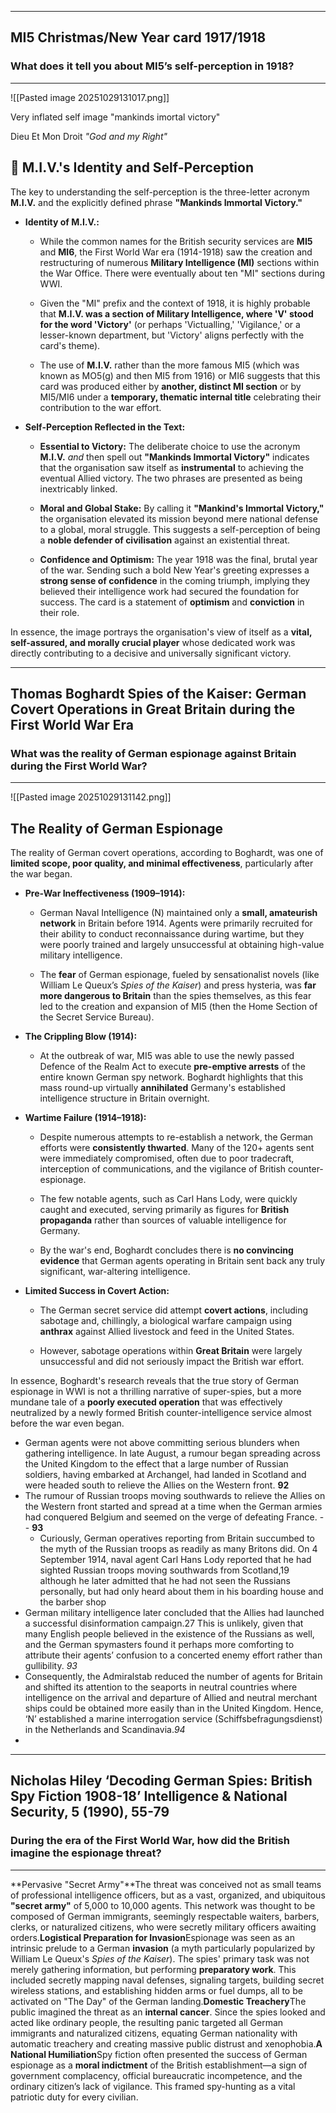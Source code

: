 
---
## MI5 Christmas/New Year card 1917/1918
### What does it tell you about MI5’s self-perception in 1918?
---
![[Pasted image 20251029131017.png]]


Very inflated self image 
"mankinds imortal victory"

Dieu Et Mon Droit
*"God and my Right"*


## 🧐 M.I.V.'s Identity and Self-Perception

The key to understanding the self-perception is the three-letter acronym **M.I.V.** and the explicitly defined phrase **"Mankinds Immortal Victory."**

- **Identity of M.I.V.:**
    
    - While the common names for the British security services are **MI5** and **MI6**, the First World War era (1914-1918) saw the creation and restructuring of numerous **Military Intelligence (MI)** sections within the War Office. There were eventually about ten "MI" sections during WWI.
        
    - Given the "MI" prefix and the context of 1918, it is highly probable that **M.I.V. was a section of Military Intelligence, where 'V' stood for the word 'Victory'** (or perhaps 'Victualling,' 'Vigilance,' or a lesser-known department, but 'Victory' aligns perfectly with the card's theme).
        
    - The use of **M.I.V.** rather than the more famous MI5 (which was known as MO5(g) and then MI5 from 1916) or MI6 suggests that this card was produced either by **another, distinct MI section** or by MI5/MI6 under a **temporary, thematic internal title** celebrating their contribution to the war effort.
        
- **Self-Perception Reflected in the Text:**
    
    - **Essential to Victory:** The deliberate choice to use the acronym **M.I.V.** _and_ then spell out **"Mankinds Immortal Victory"** indicates that the organisation saw itself as **instrumental** to achieving the eventual Allied victory. The two phrases are presented as being inextricably linked.
        
    - **Moral and Global Stake:** By calling it **"Mankind's Immortal Victory,"** the organisation elevated its mission beyond mere national defense to a global, moral struggle. This suggests a self-perception of being a **noble defender of civilisation** against an existential threat.
        
    - **Confidence and Optimism:** The year 1918 was the final, brutal year of the war. Sending such a bold New Year's greeting expresses a **strong sense of confidence** in the coming triumph, implying they believed their intelligence work had secured the foundation for success. The card is a statement of **optimism** and **conviction** in their role.
        

In essence, the image portrays the organisation's view of itself as a **vital, self-assured, and morally crucial player** whose dedicated work was directly contributing to a decisive and universally significant victory.





---
## Thomas Boghardt  Spies of the Kaiser: German Covert  Operations in Great Britain during the  First World War Era

### What was the reality of German  espionage against Britain during the  First World War?
---
![[Pasted image 20251029131142.png]]


## The Reality of German Espionage

The reality of German covert operations, according to Boghardt, was one of **limited scope, poor quality, and minimal effectiveness**, particularly after the war began.

- **Pre-War Ineffectiveness (1909–1914):**
    
    - German Naval Intelligence (N) maintained only a **small, amateurish network** in Britain before 1914. Agents were primarily recruited for their ability to conduct reconnaissance during wartime, but they were poorly trained and largely unsuccessful at obtaining high-value military intelligence.
        
    - The **fear** of German espionage, fueled by sensationalist novels (like William Le Queux’s _Spies of the Kaiser_) and press hysteria, was **far more dangerous to Britain** than the spies themselves, as this fear led to the creation and expansion of MI5 (then the Home Section of the Secret Service Bureau).
        
- **The Crippling Blow (1914):**
    
    - At the outbreak of war, MI5 was able to use the newly passed Defence of the Realm Act to execute **pre-emptive arrests** of the entire known German spy network. Boghardt highlights that this mass round-up virtually **annihilated** Germany's established intelligence structure in Britain overnight.
        
- **Wartime Failure (1914–1918):**
    
    - Despite numerous attempts to re-establish a network, the German efforts were **consistently thwarted**. Many of the 120+ agents sent were immediately compromised, often due to poor tradecraft, interception of communications, and the vigilance of British counter-espionage.
        
    - The few notable agents, such as Carl Hans Lody, were quickly caught and executed, serving primarily as figures for **British propaganda** rather than sources of valuable intelligence for Germany.
        
    - By the war's end, Boghardt concludes there is **no convincing evidence** that German agents operating in Britain sent back any truly significant, war-altering intelligence.
        
- **Limited Success in Covert Action:**
    
    - The German secret service did attempt **covert actions**, including sabotage and, chillingly, a biological warfare campaign using **anthrax** against Allied livestock and feed in the United States.
        
    - However, sabotage operations within **Great Britain** were largely unsuccessful and did not seriously impact the British war effort.
        

In essence, Boghardt's research reveals that the true story of German espionage in WWI is not a thrilling narrative of super-spies, but a more mundane tale of a **poorly executed operation** that was effectively neutralized by a newly formed British counter-intelligence service almost before the war even began.




- German agents were not above committing serious blunders when gathering intelligence. In late August, a rumour began spreading across the United Kingdom to the effect that a large number of Russian soldiers, having embarked at Archangel, had landed in Scotland and were headed south to relieve the Allies on the Western front.  **92**
- The rumour of Russian troops moving southwards to relieve the Allies on the Western front started and spread at a time when the German armies had conquered Belgium and seemed on the verge of defeating France. -- **93**
	- Curiously, German operatives reporting from Britain succumbed to the myth of the Russian troops as readily as many Britons did. On 4 September 1914, naval agent Carl Hans Lody reported that he had sighted Russian troops moving southwards from Scotland,19 although he later admitted that he had not seen the Russians personally, but had only heard about them in his boarding house and the barber shop
- German military intelligence later concluded that the Allies had launched a successful disinformation campaign.27 This is unlikely, given that many English people believed in the existence of the Russians as well, and the German spymasters found it perhaps more comforting to attribute their agents’ confusion to a concerted enemy effort rather than gullibility. *93*
- Consequently, the Admiralstab reduced the number of agents for Britain and shifted its attention to the seaports in neutral countries where intelligence on the arrival and departure of Allied and neutral merchant ships could be obtained more easily than in the United Kingdom. Hence, ‘N’ established a marine interrogation service (Schiffsbefragungsdienst) in the Netherlands and Scandinavia.*94*
- 






---
## Nicholas Hiley  ‘Decoding German Spies:  British Spy Fiction 1908-18’  Intelligence & National  Security, 5 (1990), 55-79

### During the era of the First World War,  how did the British imagine the espionage threat?
---
**Pervasive "Secret Army"**The threat was conceived not as small teams of professional intelligence officers, but as a vast, organized, and ubiquitous **"secret army"** of 5,000 to 10,000 agents. This network was thought to be composed of German immigrants, seemingly respectable waiters, barbers, clerks, or naturalized citizens, who were secretly military officers awaiting orders.**Logistical Preparation for Invasion**Espionage was seen as an intrinsic prelude to a German **invasion** (a myth particularly popularized by William Le Queux's _Spies of the Kaiser_). The spies' primary task was not merely gathering information, but performing **preparatory work**. This included secretly mapping naval defenses, signaling targets, building secret wireless stations, and establishing hidden arms or fuel dumps, all to be activated on "The Day" of the German landing.**Domestic Treachery**The public imagined the threat as an **internal cancer**. Since the spies looked and acted like ordinary people, the resulting panic targeted all German immigrants and naturalized citizens, equating German nationality with automatic treachery and creating massive public distrust and xenophobia.**A National Humiliation**Spy fiction often presented the success of German espionage as a **moral indictment** of the British establishment—a sign of government complacency, official bureaucratic incompetence, and the ordinary citizen’s lack of vigilance. This framed spy-hunting as a vital patriotic duty for every civilian.